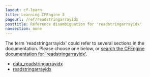 ```yaml
---
layout: cf-learn
title: Learning CFEngine 3
pageurl: /ref/readstringarrayidx
posttitle: Reference disambiguation for 'readstringarrayidx'
navsection: none
---
```


The term 'readstringarrayidx' could refer to several sections in the documentation. Please choose one below, or
[search the CFEngine documentation for 'readstringarrayidx'](http://docs.cfengine.com/latest/search.html?q=readstringarrayidx).

- [data_readstringarrayidx](http://docs.cfengine.com/latest/reference-functions-data_readstringarrayidx.html#data_readstringarrayidx)
- [readstringarrayidx](http://docs.cfengine.com/latest/reference-functions-readstringarrayidx.html#readstringarrayidx)
